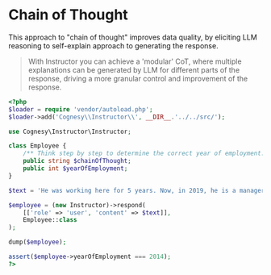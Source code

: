 # Chain of Thought

This approach to "chain of thought" improves data quality, by eliciting LLM reasoning to
self-explain approach to generating the response.

> With Instructor you can achieve a 'modular' CoT, where multiple explanations
> can be generated by LLM for different parts of the response, driving a more
> granular control and improvement of the response.


```php
<?php
$loader = require 'vendor/autoload.php';
$loader->add('Cognesy\\Instructor\\', __DIR__.'../../src/');

use Cognesy\Instructor\Instructor;

class Employee {
    /** Think step by step to determine the correct year of employment. */
    public string $chainOfThought;
    public int $yearOfEmployment;
}

$text = 'He was working here for 5 years. Now, in 2019, he is a manager.';

$employee = (new Instructor)->respond(
    [['role' => 'user', 'content' => $text]],
    Employee::class
);

dump($employee);

assert($employee->yearOfEmployment === 2014);
?>
```
